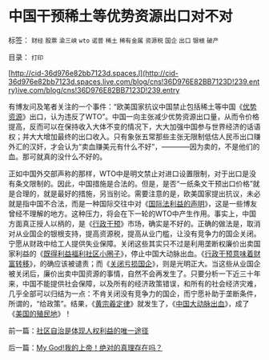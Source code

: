 # 中国干预稀土等优势资源出口对不对

标签： `财经` `股票` `渝三峡` `wto` `诺普` `稀土` `稀有金属` `资源税` `国企` `出口` `银根` `破产` 

目录： `打印`

[http://cid-36d976e82bb7123d.spaces.l](http://cid-36d976e82bb7123d.spaces.live.com/blog/cns!36D976E82BB7123D!239.entry)ive.com/blog/cns!36D976E82BB7123D!239.entry

有博友问及笔者关注的一个事件：“欧美国家抗议中国禁止包括稀土等中国《[优势资源](../../../2008/8/1/亏损国企不破产，中国大动脉失血.md)》出口，认为违反了WTO”。中国一向主张减少优势资源出口量，从而令价格提高，反而可以在保持收入大体不变的情况下，大大加强中国参与世界经济的话语权；并大大增加最终的出口收入。只有象张五常那些主张无限制低估人民币出口赚外汇的汉奸，才会认为“卖血赚美元有什么不好”，————因为卖的，不是他们的血。那可就真的没什么不好的。

正如中国外交部声称的那样，WTO中是明文禁止对进口设置限制，对于出口是没有条文限制的。因此，中国措施是合法的。但是，是否“一纸条文干预出口价格”就是合理的，就是最好的措施，另当别论。需要注意的是，欧美国家提出抗议，未必就是指中国不合法，而是一种国际交往中对《[国际法利益的声明](../../../2009/6/15/国际人权社会原则其实是“永恒的利益”.md)》，这是一些博友曾经不理解的地方。这种压力，将会在下一轮的WTO中产生作用。事实上，中国方面真正授人以柄的，是《[行政干预](../../../2009/5/1/赌场必杀技，市场计划经济行政干预之自欺欺人.md)》市场，确实是不好的。正确的做法是，取消对从业国企的银根支持，提高资源税，提高从业门槛，让没有竞争力的国企关闭。宁愿从财政中给工人提供失业保障。关闭这些其实只不过是利用垄断权廉价出卖国家利益的《[既得利益福利社区小圈子](../../../2009/6/23/官民二元本质上“单位自治”.md)》，停止中国大动脉出血。《[行政干预意味着财富转移](../../../2009/4/7/市场规范，市场干预和财富转移.md)》，的确应该被谴责；而《[关闭亏损国企](../../../2008/12/23/私有化，关闭亏损国企，强化社会保障.md)》，则是光明正大。当这些从业国企被关闭后，廉价出卖中国资源的事情，自然不会再发生了。只要分析一下近三十年来，中国不能提供社会保障，以及所有的经济政策错误，和所有的社会经济灾难，几乎全部可以归结为一点：不肯关闭没有竞争力的国企，而宁愿补助于垄断条件，所谓的，“给政策”。结果，《[黄宗羲定律](../../../2009/2/9/黄宗羲定律“老百姓尽量别折腾”.md)》就发生了，《[中国大动脉出血](../../../2007/11/29/弱国自卑心理造成低估人民币廉价出口的历史性惨剧.md)》，成了《[美国的殖民地](../../../2007/11/26/中国以超出历史所有战争损失的代价背走了世界通胀.md)》！



前一篇：[社区自治是体现人权利益的唯一途径](../../../2009/6/25/社区自治是体现人权利益的唯一途径.md)

后一篇：[My&nbsp;God!我的上帝！绝对的真理存在吗？](../../../2009/6/25/My&nbsp;God!我的上帝！绝对的真理存在吗？.md)